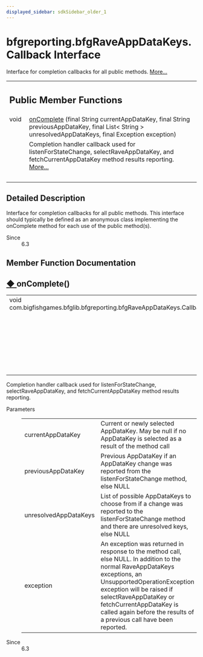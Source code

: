 ```yaml
---
displayed_sidebar: sdkSidebar_older_1
---
```

# bfgreporting.bfgRaveAppDataKeys.Callback Interface 

<div class="contents">Interface for completion callbacks for all public methods.    <a href="interfacecom_1_1bigfishgames_1_1bfglib_1_1bfgreporting_1_1bfg_rave_app_data_keys_1_1_callback.html#details">More...</a><table class="memberdecls"><tr class="heading"><td colspan="2"><h2 class="groupheader"><a id="pub-methods" name="pub-methods"></a> Public Member Functions</h2></td></tr><tr class="memitem:a5c18ece8e4c054b11a1c23da389f2b42"><td class="memItemLeft" align="right" valign="top">void&#160;</td><td class="memItemRight" valign="bottom"><a class="el" href="interfacecom_1_1bigfishgames_1_1bfglib_1_1bfgreporting_1_1bfg_rave_app_data_keys_1_1_callback.html#a5c18ece8e4c054b11a1c23da389f2b42">onComplete</a> (final String currentAppDataKey, final String previousAppDataKey, final List&lt; String &gt; unresolvedAppDataKeys, final Exception exception)</td></tr><tr class="memdesc:a5c18ece8e4c054b11a1c23da389f2b42"><td class="mdescLeft">&#160;</td><td class="mdescRight">Completion handler callback used for listenForStateChange, selectRaveAppDataKey, and fetchCurrentAppDataKey method results reporting.  <a href="interfacecom_1_1bigfishgames_1_1bfglib_1_1bfgreporting_1_1bfg_rave_app_data_keys_1_1_callback.html#a5c18ece8e4c054b11a1c23da389f2b42">More...</a><br /></td></tr><tr class="separator:a5c18ece8e4c054b11a1c23da389f2b42"><td class="memSeparator" colspan="2">&#160;</td></tr></table><a name="details" id="details"></a><h2 class="groupheader">Detailed Description</h2><div class="textblock">Interface for completion callbacks for all public methods. This interface should typically be defined as an anonymous class implementing the onComplete method for each use of the public method(s).<dl class="section since"><dt>Since</dt><dd>6.3 </dd></dl></div><h2 class="groupheader">Member Function Documentation</h2><a id="a5c18ece8e4c054b11a1c23da389f2b42" name="a5c18ece8e4c054b11a1c23da389f2b42"></a><h2 class="memtitle"><span class="permalink"><a href="#a5c18ece8e4c054b11a1c23da389f2b42">&#9670;&nbsp;</a></span>onComplete()</h2><div class="memitem"><div class="memproto"><table class="memname"><tr><td class="memname">void com.bigfishgames.bfglib.bfgreporting.bfgRaveAppDataKeys.Callback.onComplete </td><td>(</td><td class="paramtype">final String&#160;</td><td class="paramname"><em>currentAppDataKey</em>, </td></tr><tr><td class="paramkey"></td><td></td><td class="paramtype">final String&#160;</td><td class="paramname"><em>previousAppDataKey</em>, </td></tr><tr><td class="paramkey"></td><td></td><td class="paramtype">final List&lt; String &gt;&#160;</td><td class="paramname"><em>unresolvedAppDataKeys</em>, </td></tr><tr><td class="paramkey"></td><td></td><td class="paramtype">final Exception&#160;</td><td class="paramname"><em>exception</em>&#160;</td></tr><tr><td></td><td>)</td><td></td><td></td></tr></table></div><div class="memdoc">Completion handler callback used for listenForStateChange, selectRaveAppDataKey, and fetchCurrentAppDataKey method results reporting. <dl class="params"><dt>Parameters</dt><dd><table class="params"><tr><td class="paramname">currentAppDataKey</td><td>Current or newly selected AppDataKey. May be null if no AppDataKey is selected as a result of the method call </td></tr><tr><td class="paramname">previousAppDataKey</td><td>Previous AppDataKey if an AppDataKey change was reported from the listenForStateChange method, else NULL </td></tr><tr><td class="paramname">unresolvedAppDataKeys</td><td>List of possible AppDataKeys to choose from if a change was reported to the listenForStateChange method and there are unresolved keys, else NULL </td></tr><tr><td class="paramname">exception</td><td>An exception was returned in response to the method call, else NULL. In addition to the normal RaveAppDataKeys exceptions, an UnsupportedOperationException exception will be raised if selectRaveAppDataKey or fetchCurrentAppDataKey is called again before the results of a previous call have been reported. </td></tr></table></dd></dl><dl class="section since"><dt>Since</dt><dd>6.3 </dd></dl></div></div></div> 

